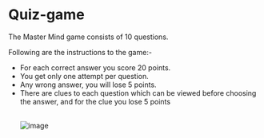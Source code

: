 # Quiz-game

The Master Mind game consists of 10 questions. 

Following are the instructions to the game:-
<ul>
  <li>For each correct answer you score 20 points.</li> 
  <li>You get only one attempt per question.</li>
  <li>Any wrong answer, you will lose 5 points.</li>
  <li>There are clues to each question which can be viewed before choosing the answer, and for the clue you lose 5 points</li>
</br>

  ![image](https://user-images.githubusercontent.com/100779874/174293981-5a1daec1-d463-4cdf-80dd-49bbc636328c.png)
